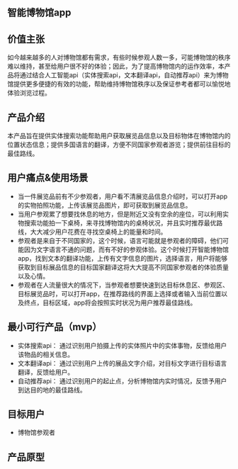 ## 智能博物馆app
## 价值主张
如今越来越多的人对博物馆都有需求，有些时候参观人数一多，可能博物馆的秩序难以维持，甚至给用户很不好的体验；因此，为了提高博物馆内的运作效率，本产品将通过结合人工智能api（实体搜索api，文本翻译api，自动推荐api）来为博物馆提供更多便捷的有效的功能，帮助维持博物馆秩序以及保证参考者都可以愉悦地体验浏览过程。

## 产品介绍
本产品旨在提供实体搜索功能帮助用户获取展览品信息以及目标物体在博物馆内的位置状态信息；提供多国语言的翻译，方便不同国家参观者游览；提供前往目标的最佳路线。
## 用户痛点&使用场景
* 当一件展览品前有不少参观者，用户看不清展览品信息介绍时，可以打开app的实物拍照功能，上传该展览品图片，即可获取到展览品信息。
* 当用户参观累了想要找休息的地方，但是附近又没有空余的座位，可以利用实物搜索功能拍一下桌椅，来寻找博物馆内的桌椅状况，并且实时推荐最优路线，大大减少用户花费在寻找空桌椅上的能量和时间。
* 参观者是来自于不同国家的，这个时候，语言可能就是参观者的障碍，他们可能因为文字语言不通的问题，而有不好的参观体验。这个时候打开智能博物馆app，找到文本的翻译功能，上传有文字信息的图片，选择语言，用户将能够获取到目标展品信息的目标国家翻译这将大大提高不同国家参观者的体验质量以及心情。
* 参观者在人流量很大的情况下，当参观者想要快速到达目标休息区、参观区、目标展览品时，可以打开app，在推荐路线的界面上选择或者输入当前位置以及终点，目标区域，app将会按照实时状况为用户推荐最佳路线。

## 最小可行产品（mvp）
* 实体搜索api： 通过识别用户拍摄上传的实体照片中的实体事物，反馈给用户该物品的相关信息。
* 文本翻译api： 通过识别用户上传的展品文字介绍，对目标文字进行目标语言翻译，反馈给用户。
* 自动推荐api： 通过识别用户的起止点，分析博物馆内实时情况，反馈予用户到达目的地的最佳路线。

## 目标用户
* 博物馆参观者

## 产品原型
